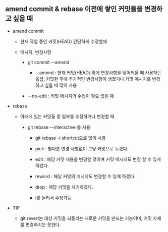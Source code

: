 ## amend commit & rebase 이전에 쌓인 커밋들을 변경하고 싶을 때

- amend commit

  - 현재 작업 중인 커밋(HEAD) 간단하게 수정할때
  - 메시지, 변경사항

    - git commit --amend

      - --amend : 현재 커밋(HEAD) 위에 변경사항을 덮어씌울 때 사용하는 옵셥, 커밋한 후에 추가적인 변경사항이 생겼거나 커밋 메시지를 변경하고 싶을 때 많이 사용

    - --no-edit : 커밋 메시지의 수정이 필요 없을 때

- rebase

  - 아래에 있는 커밋들 중 일부를 수정하거나 변경할 때

    - git rebase --interactive 를 사용

      - git rebase -i shortcut으로 많이 사용

      - pick : 별다른 변경 사항없이 그냥 커밋으로 두겠다.
      - edit : 해당 커밋 내용을 변경할 것이며 커밋 메시지도 변경 할 수 있게 하겠다.
      - reword : 해당 커밋의 메시지도 변경할 수 있게 하겠다.
      - drop : 해당 커밋을 제거하겠다.

      - i를 눌러서 수정가능

- TIP
  - git revert는 대상 커밋을 되돌리는 새로운 커밋을 만드는 기능이며, 커밋 자체를 변경하지는 못한다.
